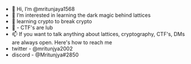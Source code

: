 - 👋 Hi, I’m @mritunjaya1568
- 👀 I’m interested in learning the dark magic behind lattices
- 🌱 learning crypto to break crypto 
- 💞 - CTF's are lub
- 📫 If you want to talk anything about lattices, cryptography, CTF's, DMs are always open. Here's how to reach me 
- twitter - @mritunjya2002
- discord - @Mritunjya#2850

<!---
mritunjaya1568/mritunjaya1568 is a ✨ special ✨ repository because its `README.md` (this file) appears on your GitHub profile.
You can click the Preview link to take a look at your changes.
--->
